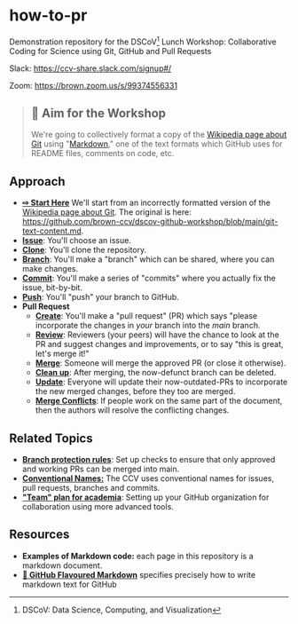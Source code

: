 # how-to-pr
Demonstration repository for the DSCoV[^1] Lunch Workshop: Collaborative Coding for Science using Git, GitHub and Pull Requests

[^1]: DSCoV: Data Science, Computing, and Visualization

Slack: https://ccv-share.slack.com/signup#/

Zoom: https://brown.zoom.us/s/99374556331

> ## 🎯 Aim for the Workshop
> 
> We're going to collectively format a copy of the [Wikipedia page about Git](https://en.wikipedia.org/wiki/Git) using "[Markdown](https://daringfireball.net/projects/markdown/)," one of the text formats which GitHub uses for README files, comments on code, etc. 

## Approach 

- [**⇨ Start Here**](how-to-start.md) We'll start from an incorrectly formatted version of the [Wikipedia page about Git](https://en.wikipedia.org/wiki/Git). The original is here: https://github.com/brown-ccv/dscov-github-workshop/blob/main/git-text-content.md. 
- [**Issue**](how-to-issue.md): You'll choose an issue. 
- [**Clone**](how-to-clone.md): You'll clone the repository. 
- [**Branch**](how-to-branch.md):  You'll make a "branch" which can be shared, where you can make changes. 
- [**Commit**](how-to-commit.md):  You'll make a series of "commits" where you actually fix the issue, bit-by-bit.
- [**Push**](how-to-push.md): You'll "push" your branch to GitHub.
- **Pull Request**
  - [**Create**](how-to-pr.md): You'll make a "pull request" (PR) which says "please incorporate the changes in *your* branch into the *main* branch. 
  - [**Review**](how-to-pr-review.md): Reviewers (your peers) will have the chance to look at the PR and suggest changes and improvements, or to say "this is great, let's merge it!"
  - [**Merge**](how-to-pr-merge.md): Someone will merge the approved PR (or close it otherwise).
  - [**Clean up**](how-to-clean-up.md): After merging, the now-defunct branch can be deleted.
  - [**Update**](how-to-pr-update.md): Everyone will update their now-outdated-PRs to incorporate the new merged changes, before they too are merged. 
  - [**Merge Conflicts**](how-to-merge-conflict.md): If people work on the same part of the document, then the authors will resolve the conflicting changes. 


## Related Topics
- [**Branch protection rules**](branch-protection-rules.md): Set up checks to ensure that only approved and working PRs can be merged into main.
- [**Conventional Names:**](conventional-names.md) The CCV uses conventional names for issues, pull requests, branches and commits.
- [**"Team" plan for academia**](how-to-academic-team.md): Setting up your GitHub organization for collaboration using more advanced tools.


## Resources
- **Examples of Markdown code:** each page in this repository is a markdown document.
- [**🔗 GitHub Flavoured Markdown**](https://github.github.com/gfm/) specifies precisely how to write markdown text for GitHub

